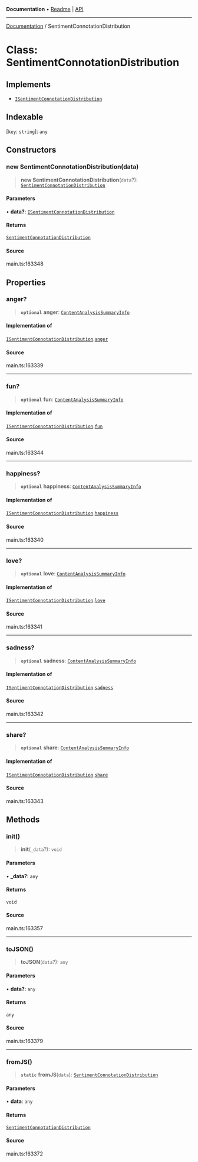 **Documentation** • [Readme](../README.md) \| [API](../globals.md)

***

[Documentation](../README.md) / SentimentConnotationDistribution

# Class: SentimentConnotationDistribution

## Implements

- [`ISentimentConnotationDistribution`](../interfaces/ISentimentConnotationDistribution.md)

## Indexable

 \[`key`: `string`\]: `any`

## Constructors

### new SentimentConnotationDistribution(data)

> **new SentimentConnotationDistribution**(`data`?): [`SentimentConnotationDistribution`](SentimentConnotationDistribution.md)

#### Parameters

• **data?**: [`ISentimentConnotationDistribution`](../interfaces/ISentimentConnotationDistribution.md)

#### Returns

[`SentimentConnotationDistribution`](SentimentConnotationDistribution.md)

#### Source

main.ts:163348

## Properties

### anger?

> **`optional`** **anger**: [`ContentAnalysisSummaryInfo`](ContentAnalysisSummaryInfo.md)

#### Implementation of

[`ISentimentConnotationDistribution`](../interfaces/ISentimentConnotationDistribution.md).[`anger`](../interfaces/ISentimentConnotationDistribution.md#anger)

#### Source

main.ts:163339

***

### fun?

> **`optional`** **fun**: [`ContentAnalysisSummaryInfo`](ContentAnalysisSummaryInfo.md)

#### Implementation of

[`ISentimentConnotationDistribution`](../interfaces/ISentimentConnotationDistribution.md).[`fun`](../interfaces/ISentimentConnotationDistribution.md#fun)

#### Source

main.ts:163344

***

### happiness?

> **`optional`** **happiness**: [`ContentAnalysisSummaryInfo`](ContentAnalysisSummaryInfo.md)

#### Implementation of

[`ISentimentConnotationDistribution`](../interfaces/ISentimentConnotationDistribution.md).[`happiness`](../interfaces/ISentimentConnotationDistribution.md#happiness)

#### Source

main.ts:163340

***

### love?

> **`optional`** **love**: [`ContentAnalysisSummaryInfo`](ContentAnalysisSummaryInfo.md)

#### Implementation of

[`ISentimentConnotationDistribution`](../interfaces/ISentimentConnotationDistribution.md).[`love`](../interfaces/ISentimentConnotationDistribution.md#love)

#### Source

main.ts:163341

***

### sadness?

> **`optional`** **sadness**: [`ContentAnalysisSummaryInfo`](ContentAnalysisSummaryInfo.md)

#### Implementation of

[`ISentimentConnotationDistribution`](../interfaces/ISentimentConnotationDistribution.md).[`sadness`](../interfaces/ISentimentConnotationDistribution.md#sadness)

#### Source

main.ts:163342

***

### share?

> **`optional`** **share**: [`ContentAnalysisSummaryInfo`](ContentAnalysisSummaryInfo.md)

#### Implementation of

[`ISentimentConnotationDistribution`](../interfaces/ISentimentConnotationDistribution.md).[`share`](../interfaces/ISentimentConnotationDistribution.md#share)

#### Source

main.ts:163343

## Methods

### init()

> **init**(`_data`?): `void`

#### Parameters

• **\_data?**: `any`

#### Returns

`void`

#### Source

main.ts:163357

***

### toJSON()

> **toJSON**(`data`?): `any`

#### Parameters

• **data?**: `any`

#### Returns

`any`

#### Source

main.ts:163379

***

### fromJS()

> **`static`** **fromJS**(`data`): [`SentimentConnotationDistribution`](SentimentConnotationDistribution.md)

#### Parameters

• **data**: `any`

#### Returns

[`SentimentConnotationDistribution`](SentimentConnotationDistribution.md)

#### Source

main.ts:163372
